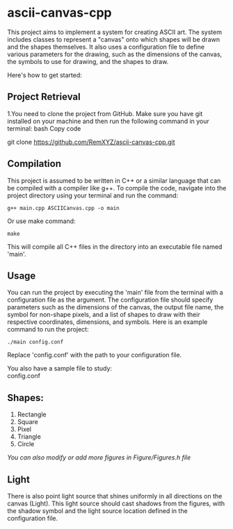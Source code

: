 # ascii-canvas-cpp

This project aims to implement a system for creating ASCII art. The system includes classes to represent a "canvas" onto which shapes will be drawn and the shapes themselves. It also uses a configuration file to define various parameters for the drawing, such as the dimensions of the canvas, the symbols to use for drawing, and the shapes to draw.

Here's how to get started:

## Project Retrieval

1.You need to clone the project from GitHub. Make sure you have git installed on your machine and then run the following command in your terminal:
bash
Copy code

git clone https://github.com/RemXYZ/ascii-canvas-cpp.git

## Compilation

This project is assumed to be written in C++ or a similar language that can be compiled with a compiler like g++. To compile the code, navigate into the project directory using your terminal and run the command:
```
g++ main.cpp ASCIICanvas.cpp -o main
```
Or use make command:
```
make
```

This will compile all C++ files in the directory into an executable file named 'main'.

## Usage
You can run the project by executing the 'main' file from the terminal with a configuration file as the argument. 
The configuration file should specify parameters such as the dimensions of the canvas, the output file name, the symbol for non-shape pixels, and a list of shapes to draw with their respective coordinates, dimensions, and symbols. Here is an example command to run the project:
```
./main config.conf
```
Replace 'config.conf' with the path to your configuration file.

You also have a sample file to study: <br>
config.conf


## Shapes:

1. Rectangle
2. Square
3. Pixel
4. Triangle
5. Circle

_You can also modify or add more figures in Figure/Figures.h file_

## Light
There is also point light source that shines uniformly in all directions on the canvas (Light). This light source should cast shadows from the figures, with the shadow symbol and the light source location defined in the configuration file.